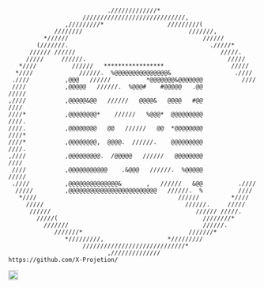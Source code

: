 

                                                                                
                                                                                
                                ./////////////*                                 
                         /////////////////////////////,                         
                    ,/////////*                  /////////(                     
                 ////////                              ///////,                 
              *//////                                      //////               
            (///////.                                        ./////*            
          ////// //////                                         /////.          
         /////     //////.                                        /////         
       *////          //////   *****************                   /////        
      *////             //////.  %@@@@@@@@@@@@@@@&                  .////       
     .////          ,@@@   //////          *@@@@@@@&@@@@@@@           ////      
     ////           ,@@@@@   //////.  %@@@#    #@@@@@   .@@           /////     
    ,////           ,@@@@@&@@   //////   @@@@&   @@@@   #@@            ////     
    ////*           ,@@@@@@@@*    //////   %@@@*  @@@@@@@@@            ////.    
    ////.           ,@@@@@@@@   @@   //////   @@  *@@@@@@@@            ////*    
    ////*           ,@@@@@@@@,  @@@@.  //////.    @@@@@@@@@            ////.    
    ,////           ,@@@@@@@@@.  /@@@@@   //////   @@@@@@@@            ////     
     ////           ,@@@@@@@@@@@    .&@@@   //////.  %@@@@@           /////     
     .////          ,@@@@@@@@@@@@@@&       ,   //////   &@@          .////      
      /////         ,@@@@@@@@@@@@@@@@@@@@@@@@@   //////.  %          ////       
       *////                                        //////         *////        
         /////                                        //////.     /////         
          //////                                         ////// /////.          
            /////(                                         ////////*            
              ///////                                      //////.              
                 ///////*                              ///////*                 
                    */////////,                  */////////                     
                         /////////////////////////////*                         
                                ,//////////////        https://github.com/X-Projetion/                         
                                                                                
                                                      
<a href="https://www.instagram.com/lutfifakee/" target="_blank" rel="noopener noreferrer">
        <img src="https://raw.githubusercontent.com/gauravghongde/social-icons/9d939e1c5b7ea4a24ac39c3e4631970c0aa1b920/SVG/Color/Instagram.svg" alt="Instagram" style="width: 20px;">
    </a>
